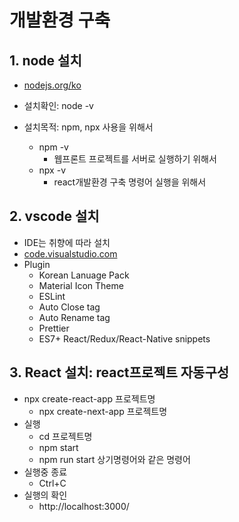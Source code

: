 # 개발환경 구축

## 1. node 설치
- [nodejs.org/ko](https://nodejs.org/ko)
- 설치확인: node -v

- 설치목적: npm, npx 사용을 위해서
  - npm -v
    - 웹프론트 프로젝트를 서버로 실행하기 위해서
  - npx -v
    - react개발환경 구축 명령어 실행을 위해서

## 2. vscode 설치
- IDE는 취향에 따라 설치 
- [code.visualstudio.com](https://code.visualstudio.com/)
- Plugin
  - Korean Lanuage Pack
  - Material Icon Theme
  - ESLint
  - Auto Close tag
  - Auto Rename tag
  - Prettier
  - ES7+ React/Redux/React-Native snippets

## 3. React 설치: react프로젝트 자동구성
- npx create-react-app 프로젝트명
  - npx create-next-app 프로젝트명
- 실행
  - cd 프로젝트명
  - npm start
  - npm run start 상기명령어와 같은 명령어
- 실행중 종료
  - Ctrl+C
- 실행의 확인
  - http://localhost:3000/